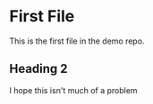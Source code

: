 # First File 

This is the first file in the demo repo. 

## Heading 2

I hope this isn't much of a problem 
